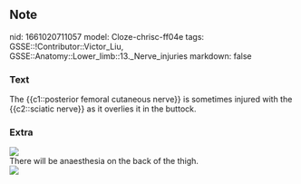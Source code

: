 ## Note
nid: 1661020711057
model: Cloze-chrisc-ff04e
tags: GSSE::!Contributor::Victor_Liu, GSSE::Anatomy::Lower_limb::13._Nerve_injuries
markdown: false

### Text
<div>
  The {{c1::posterior femoral cutaneous nerve}} is sometimes
  injured with the {{c2::sciatic nerve}} as it overlies it in the
  buttock.
</div>

### Extra
<img src="paste-8f54a0346742bb0b11980aecc209727fab0544b1.jpg">
<div>
  There will be anaesthesia on the back of the thigh.
</div>
<div><img src=
"paste-780e4f0ba6d6f36e62e623933549d97dbac86cc4.jpg"></div>
